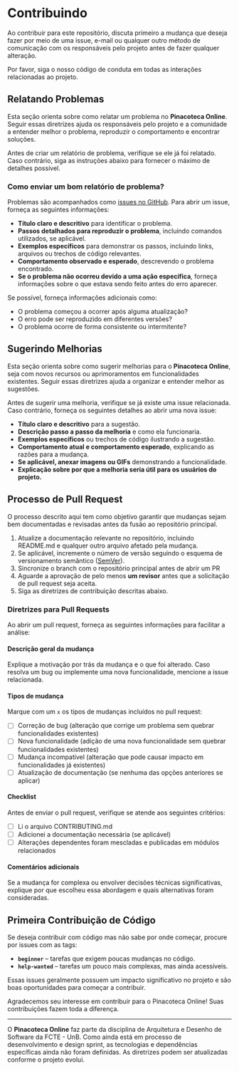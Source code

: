 # Contribuindo

Ao contribuir para este repositório, discuta primeiro a mudança que deseja fazer por meio de uma issue, e-mail ou qualquer outro método de comunicação com os responsáveis pelo projeto antes de fazer qualquer alteração.

Por favor, siga o nosso código de conduta em todas as interações relacionadas ao projeto.

## Relatando Problemas

Esta seção orienta sobre como relatar um problema no **Pinacoteca Online**. Seguir essas diretrizes ajuda os responsáveis pelo projeto e a comunidade a entender melhor o problema, reproduzir o comportamento e encontrar soluções.

Antes de criar um relatório de problema, verifique se ele já foi relatado. Caso contrário, siga as instruções abaixo para fornecer o máximo de detalhes possível.

### Como enviar um bom relatório de problema?

Problemas são acompanhados como [issues no GitHub](https://guides.github.com/features/issues/). Para abrir um issue, forneça as seguintes informações:

- **Título claro e descritivo** para identificar o problema.
- **Passos detalhados para reproduzir o problema**, incluindo comandos utilizados, se aplicável.
- **Exemplos específicos** para demonstrar os passos, incluindo links, arquivos ou trechos de código relevantes.
- **Comportamento observado e esperado**, descrevendo o problema encontrado.
- **Se o problema não ocorreu devido a uma ação específica**, forneça informações sobre o que estava sendo feito antes do erro aparecer.

Se possível, forneça informações adicionais como:

- O problema começou a ocorrer após alguma atualização?
- O erro pode ser reproduzido em diferentes versões?
- O problema ocorre de forma consistente ou intermitente?

## Sugerindo Melhorias

Esta seção orienta sobre como sugerir melhorias para o **Pinacoteca Online**, seja com novos recursos ou aprimoramentos em funcionalidades existentes. Seguir essas diretrizes ajuda a organizar e entender melhor as sugestões.

Antes de sugerir uma melhoria, verifique se já existe uma issue relacionada. Caso contrário, forneça os seguintes detalhes ao abrir uma nova issue:

- **Título claro e descritivo** para a sugestão.
- **Descrição passo a passo da melhoria** e como ela funcionaria.
- **Exemplos específicos** ou trechos de código ilustrando a sugestão.
- **Comportamento atual e comportamento esperado**, explicando as razões para a mudança.
- **Se aplicável, anexar imagens ou GIFs** demonstrando a funcionalidade.
- **Explicação sobre por que a melhoria seria útil para os usuários do projeto.**

## Processo de Pull Request

O processo descrito aqui tem como objetivo garantir que mudanças sejam bem documentadas e revisadas antes da fusão ao repositório principal.

1. Atualize a documentação relevante no repositório, incluindo README.md e qualquer outro arquivo afetado pela mudança.
2. Se aplicável, incremente o número de versão seguindo o esquema de versionamento semântico ([SemVer](https://semver.org/lang/pt-BR/)).
3. Sincronize o branch com o repositório principal antes de abrir um PR
4. Aguarde a aprovação de pelo menos **um revisor** antes que a solicitação de pull request seja aceita.
5. Siga as diretrizes de contribuição descritas abaixo.

### Diretrizes para Pull Requests

Ao abrir um pull request, forneça as seguintes informações para facilitar a análise:

#### Descrição geral da mudança

Explique a motivação por trás da mudança e o que foi alterado. Caso resolva um bug ou implemente uma nova funcionalidade, mencione a issue relacionada.

#### Tipos de mudança

Marque com um `x` os tipos de mudanças incluídos no pull request:

- [ ] Correção de bug (alteração que corrige um problema sem quebrar funcionalidades existentes)
- [ ] Nova funcionalidade (adição de uma nova funcionalidade sem quebrar funcionalidades existentes)
- [ ] Mudança incompatível (alteração que pode causar impacto em funcionalidades já existentes)
- [ ] Atualização de documentação (se nenhuma das opções anteriores se aplicar)

#### Checklist

Antes de enviar o pull request, verifique se atende aos seguintes critérios:

- [ ] Li o arquivo CONTRIBUTING.md
- [ ] Adicionei a documentação necessária (se aplicável)
- [ ] Alterações dependentes foram mescladas e publicadas em módulos relacionados

#### Comentários adicionais

Se a mudança for complexa ou envolver decisões técnicas significativas, explique por que escolheu essa abordagem e quais alternativas foram consideradas.

## Primeira Contribuição de Código

Se deseja contribuir com código mas não sabe por onde começar, procure por issues com as tags:

- **`beginner`** – tarefas que exigem poucas mudanças no código.
- **`help-wanted`** – tarefas um pouco mais complexas, mas ainda acessíveis.

Essas issues geralmente possuem um impacto significativo no projeto e são boas oportunidades para começar a contribuir.

Agradecemos seu interesse em contribuir para o Pinacoteca Online! Suas contribuições fazem toda a diferença.

---

O **Pinacoteca Online** faz parte da disciplina de Arquitetura e Desenho de Software da FCTE - UnB. Como ainda está em processo de desenvolvimento e design sprint, as tecnologias e dependências específicas ainda não foram definidas. As diretrizes podem ser atualizadas conforme o projeto evolui.

